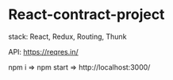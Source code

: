 # React-contract-project

stack: React, Redux, Routing, Thunk

API: https://reqres.in/

npm i => npm start => http://localhost:3000/
